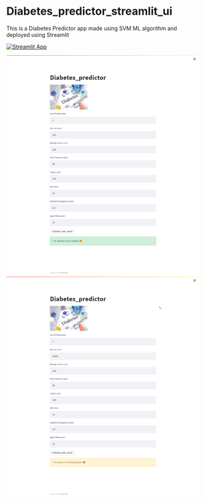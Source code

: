 # Diabetes_predictor_streamlit_ui
This is a Diabetes Predictor app made using SVM ML algorithm and deployed using Streamlit


[![Streamlit App](https://static.streamlit.io/badges/streamlit_badge_black_white.svg)](https://share.streamlit.io/evans129/Diabetes_predictor_streamlit_ui/main/diabetes_predictor_ui.py)


![alt](diabetes_photo1.png)
![alt](diabetes_photo2.png)
